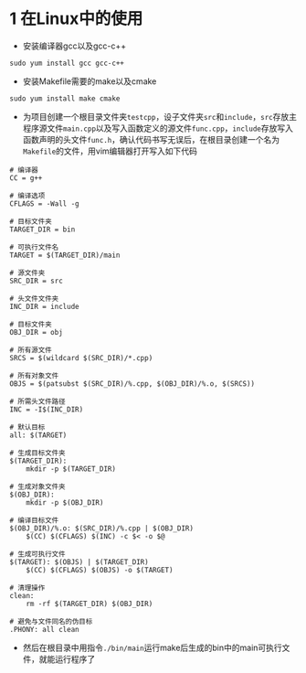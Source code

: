# 1 在Linux中的使用
- 安装编译器gcc以及gcc-c++
```
sudo yum install gcc gcc-c++
```
- 安装Makefile需要的make以及cmake
```
sudo yum install make cmake
```
- 为项目创建一个根目录文件夹`testcpp`，设子文件夹`src`和`include`，`src`存放主程序源文件`main.cpp`以及写入函数定义的源文件`func.cpp`，`include`存放写入函数声明的头文件`func.h`，确认代码书写无误后，在根目录创建一个名为`Makefile`的文件，用vim编辑器打开写入如下代码
```
# 编译器
CC = g++

# 编译选项
CFLAGS = -Wall -g

# 目标文件夹
TARGET_DIR = bin

# 可执行文件名
TARGET = $(TARGET_DIR)/main

# 源文件夹
SRC_DIR = src

# 头文件文件夹
INC_DIR = include

# 目标文件夹
OBJ_DIR = obj

# 所有源文件
SRCS = $(wildcard $(SRC_DIR)/*.cpp)

# 所有对象文件
OBJS = $(patsubst $(SRC_DIR)/%.cpp, $(OBJ_DIR)/%.o, $(SRCS))

# 所需头文件路径
INC = -I$(INC_DIR)

# 默认目标
all: $(TARGET)

# 生成目标文件夹
$(TARGET_DIR):
    mkdir -p $(TARGET_DIR)

# 生成对象文件夹
$(OBJ_DIR):
    mkdir -p $(OBJ_DIR)

# 编译目标文件
$(OBJ_DIR)/%.o: $(SRC_DIR)/%.cpp | $(OBJ_DIR)
    $(CC) $(CFLAGS) $(INC) -c $< -o $@

# 生成可执行文件
$(TARGET): $(OBJS) | $(TARGET_DIR)
    $(CC) $(CFLAGS) $(OBJS) -o $(TARGET)

# 清理操作
clean:
    rm -rf $(TARGET_DIR) $(OBJ_DIR)

# 避免与文件同名的伪目标
.PHONY: all clean
```
- 然后在根目录中用指令`./bin/main`运行make后生成的bin中的main可执行文件，就能运行程序了